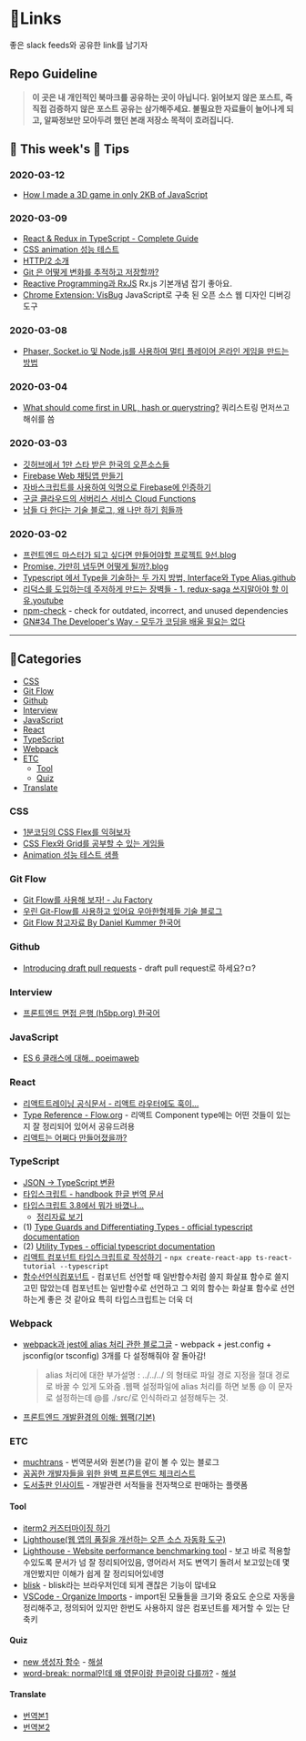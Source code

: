# 🍯Links

좋은 slack feeds와 공유한 link를 남기자

## Repo Guideline

>**이 곳은 내 개인적인 북마크를 공유하는 곳이 아닙니다. 읽어보지 않은 포스트, 즉 직접 검증하지 않은 포스트 공유는 삼가해주세요. 불필요한 자료들이 늘어나게 되고, 알짜정보만 모아두려 했던 본래 저장소 목적이 흐려집니다.**

## 🐝 This week's 🍯 Tips

### 2020-03-12

- [How I made a 3D game in only 2KB of JavaScript](http://frankforce.com/?p=7427)

### 2020-03-09

- [React & Redux in TypeScript - Complete Guide](https://github.com/piotrwitek/react-redux-typescript-guide)
- [CSS animation 성능 테스트](https://lonekorean.github.io/animation-workshop/)
- [HTTP/2 소개](https://developers.google.com/web/fundamentals/performance/http2/?hl=ko)
- [Git 은 어떻게 변화를 추적하고 저장할까?](https://readystory.tistory.com/146)
- [Reactive Programming과 RxJS](https://poiemaweb.com/angular-rxjs) Rx.js 기본개념 잡기 좋아요.
- [Chrome Extension: VisBug](https://chrome.google.com/webstore/detail/visbug/cdockenadnadldjbbgcallicgledbeoc) JavaScript로 구축 된 오픈 소스 웹 디자인 디버깅 도구

### 2020-03-08

- [Phaser, Socket.io 및 Node.js를 사용하여 멀티 플레이어 온라인 게임을 만드는 방법](https://phaserjs.tistory.com/42)

### 2020-03-04

- [What should come first in URL, hash or querystring?](https://stackoverflow.com/questions/55334160/what-should-come-first-in-url-hash-or-querystring) 쿼리스트링 먼저쓰고 해쉬를 씀

### 2020-03-03

- [깃허브에서 1만 스타 받은 한국의 오픈소스들](https://byline.network/2020/03/3-63/?fbclid=IwAR0KOb4BIA1Yhuy2Buefw4UWuUJaQBbEFeJasN6uILae57Bhs1FW5NN6-ak)
- [Firebase Web 채팅앱 만들기](https://cionman.tistory.com/62)
- [자바스크립트를 사용하여 익명으로 Firebase에 인증하기](https://firebase.google.com/docs/auth/web/anonymous-auth#convert-an-anonymous-account-to-a-permanent-account)
- [구글 클라우드의 서버리스 서비스 Cloud Functions](https://bcho.tistory.com/1168)
- [남들 다 한다는 기술 블로그, 왜 나만 하기 힘들까](https://wormwlrm.github.io/2020/02/23/Writing-for-developers.html)

### 2020-03-02

- [프런트엔드 마스터가 되고 싶다면 만들어야할 프로젝트 9선.blog](https://tagilog.tistory.com/582)
- [Promise, 가만히 냅두면 어떻게 될까?.blog](https://imch.dev/posts/what-happens-if-do-nothing-with-promise)
- [Typescript 에서 Type을 기술하는 두 가지 방법, Interface와 Type Alias.github](https://joonsungum.github.io/post/2019-02-25-typescript-interface-and-type-alias/)
- [리덕스를 도입하는데 주저하게 만드는 장벽들 - 1. redux-saga 쓰지말아야 할 이유.youtube](https://www.youtube.com/watch?v=1VNb_wmDiv8&feature=youtu.be&loop=0&fbclid=IwAR2TbKR1J8F8q-EB1sMYMdr9uCKUwTpclHZ2Yc320RNxX8ocltvKX8EqSQ8)
- [npm-check](https://www.npmjs.com/package/npm-check) - check for outdated, incorrect, and unused dependencies
- [GN#34 The Developer's Way - 모두가 코딩을 배울 필요는 없다](https://news.hada.io/weekly/202009)

---

## 🌲Categories

- [CSS](#CSS)
- [Git Flow](#Git-Flow)
- [Github](#Github)
- [Interview](#Interview)
- [JavaScript](#JavaScript)
- [React](#React)
- [TypeScript](#TypeScript)
- [Webpack](#Webpack)
- [ETC](#ETC)
  - [Tool](#Tool)
  - [Quiz](#Quiz)
- [Translate](#translate)

### CSS

- [1분코딩의 CSS Flex를 익혀보자](https://studiomeal.com/archives/197)
- [CSS Flex와 Grid를 공부할 수 있는 게임들](https://studiomeal.com/archives/924)
- [Animation 성능 테스트 샘플](https://lonekorean.github.io/animation-workshop/)

### Git Flow

- [Git Flow를 사용해 보자! - Ju Factory](https://yujuwon.tistory.com/entry/GIT-FLOW-git-flow%EB%A5%BC-%EC%82%AC%EC%9A%A9%ED%95%B4-%EB%B3%B4%EC%9E%90)
- [우린 Git-Flow를 사용하고 있어요 우아한형제들 기술 블로그](https://woowabros.github.io/experience/2017/10/30/baemin-mobile-git-branch-strategy.html)
- [Git Flow 참고자료 By Daniel Kummer 한국어](https://danielkummer.github.io/git-flow-cheatsheet/index.ko_KR.html)

### Github

- [Introducing draft pull requests](https://github.blog/2019-02-14-introducing-draft-pull-requests/) - draft pull request로 하세요?ㅁ?

### Interview

- [프론트엔드 면접 은행 (h5bp.org) 한국어](https://h5bp.org/Front-end-Developer-Interview-Questions/translations/korean/)

### JavaScript

- [ES 6 클래스에 대해.. poeimaweb ](https://poiemaweb.com/es6-class)

### React

- [리액트트레이닝 공식문서 - 리액트 라우터에도 훅이...](https://reacttraining.com/react-router/web/api/Hooks/uselocation)
- [Type Reference - Flow.org](https://flow.org/en/docs/react/types/) - 리액트 Component type에는 어떤 것들이 있는지 잘 정리되어 있어서 공유드려용
- [리액트는 어쩌다 만들어졌을까?](https://react.vlpt.us/basic/01-concept.html)

### TypeScript

- [JSON -> TypeScript 변환](https://jvilk.com/MakeTypes/)
- [타입스크립트 - handbook 한글 번역 문서](https://typescript-kr.github.io/)
- [타입스크립트 3.8에서 뭐가 바꼈나...](https://devblogs.microsoft.com/typescript/announcing-typescript-3-8-rc/)
  - [정리자료 보기](assets/typescript3_8.md)
- (1) [Type Guards and Differentiating Types - official typescript documentation](https://www.typescriptlang.org/docs/handbook/advanced-types.html#type-guards-and-differentiating-types)
- (2) [Utility Types - official typescript documentation](https://www.typescriptlang.org/docs/handbook/utility-types.html)
- [리액트 컴포넌트 타입스크립트로 작성하기](https://velog.io/@velopert/create-typescript-react-component) - `npx create-react-app ts-react-tutorial --typescript`
- [함수선언식컴포넌트](https://velog.io/@velopert/create-typescript-react-component) - 컴포넌트 선언할 때 일반함수처럼 쓸지 화살표 함수로 쓸지 고민 많았는데 컴포넌트는 일반함수로 선언하고 그 외의 함수는 화살표 함수로 선언하는게 좋은 것 같아요 특히 타입스크립트는 더욱 더

### Webpack

- [webpack과 jest에 alias 처리 관한 블로그글](https://medium.com/@justintulk/solve-module-import-aliasing-for-webpack-jest-and-vscode-74007ce4adc9) - webpack + jest.config + jsconfig(or tsconfig) 3개를 다 설정해줘야 잘 돌아감!

  > alias 처리에 대한 부가설명
  > : ../../../ 의 형태로 파일 경로 지정을 절대 경로로 바꿀 수 있게 도와줌 .웹팩 설정파일에 alias 처리를 하면 보통 @ 이 문자로 설정하는데
  > @를 ./src/로 인식하라고 설정해두는 것.

- [프론트엔드 개발환경의 이해: 웹팩(기본)](https://jeonghwan-kim.github.io/series/2019/12/10/frontend-dev-env-webpack-basic.html)

### ETC

- [muchtrans](https://muchtrans.com/) - 번역문서와 원본(?)을 같이 볼 수 있는 블로그
- [꼼꼼한 개발자들을 위한 완벽 프론트엔드 체크리스트](https://github.com/kesuskim/Front-End-Checklist)
- [도서출판 인사이트](http://ebook.insightbook.co.kr/) - 개발관련 서적들을 전자책으로 판매하는 플랫폼

#### Tool

- [iterm2 커즈터마이징 하기](https://beomi.github.io/2017/07/07/Beautify-ZSH/)
- [Lighthouse(웹 앱의 품질을 개선하는 오픈 소스 자동화 도구)](https://developers.google.com/web/tools/lighthouse)
- [Lighthouse - Website performance benchmarking tool](https://web.dev/lighthouse-performance/) - 보고 바로 적용할수있도록 문서가 넘 잘 정리되어있음, 영어라서 저도 변역기 돌려서 보고있는데 몇개안봤지만 이해가 쉽게 잘 정리되어있네영
- [blisk](https://blisk.io/) - blisk라는 브라우저인데 되게 괜찮은 기능이 많네요
- [VSCode - Organize Imports](https://github.com/imhojang/til/blob/master/vscode/organize_imports.md) - import된 모듈들을 크기와 중요도 순으로 자동을 정리해주고, 정의되어 있지만 한번도 사용하지 않은 컴포넌트를 제거할 수 있는 단축키

#### Quiz

- [new 생성자 함수](quiz/return-from-constructors.md) - [해설](quiz/return-from-constructors-solution.md)
- [word-break: normal인데 왜 영문이랑 한글이랑 다를까?](quiz/word-break.png) - [해설](https://wit.nts-corp.com/2017/07/25/4675)

#### Translate
 - [번역본1](https://github.com/dldlfdn91/CollectionOfBookTranslations)
 - [번역본2](https://github.com/dldlfdn91/CollectionOfBookTranslations2)
